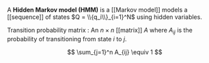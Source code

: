 A **Hidden Markov model (HMM)** is a [[Markov model]] models a [[sequence]] of states $Q = \\{q_i\\}_{i=1}^N$ using hidden variables. 

Transition probability matrix
: An $n \times n$ [[matrix]] $A$ where $A_{ij}$ is the probability of transitioning from state $i$ to $j$.

$$
\sum_{j=1}^n A_{ij} \equiv 1
$$

